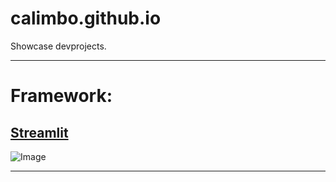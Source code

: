 # calimbo.github.io
Showcase devprojects.
___
# Framework:
## [Streamlit](https://streamlit.io/)
![Image][1]

[1]: https://streamlit.io/images/brand/streamlit-logo-secondary-colormark-lighttext.png


___
